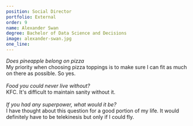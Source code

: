 ```yaml
---
position: Social Director
portfolio: External
order: 9
name: Alexander Swan
degree: Bachelor of Data Science and Decisions
image: alexander-swan.jpg
one_line:
---
```

*Does pineapple belong on pizza*
<br>
My priority when choosing pizza toppings is to make sure I can fit as much on there as possible. So yes.
<br><br>
*Food you could never live without?*
<br>
KFC. It's difficult to maintain sanity without it.
<br><br>
*If you had any superpower, what would it be?*
<br>
I have thought about this question for a good portion of my life. It would definitely have to be telekinesis but only if I could fly.
